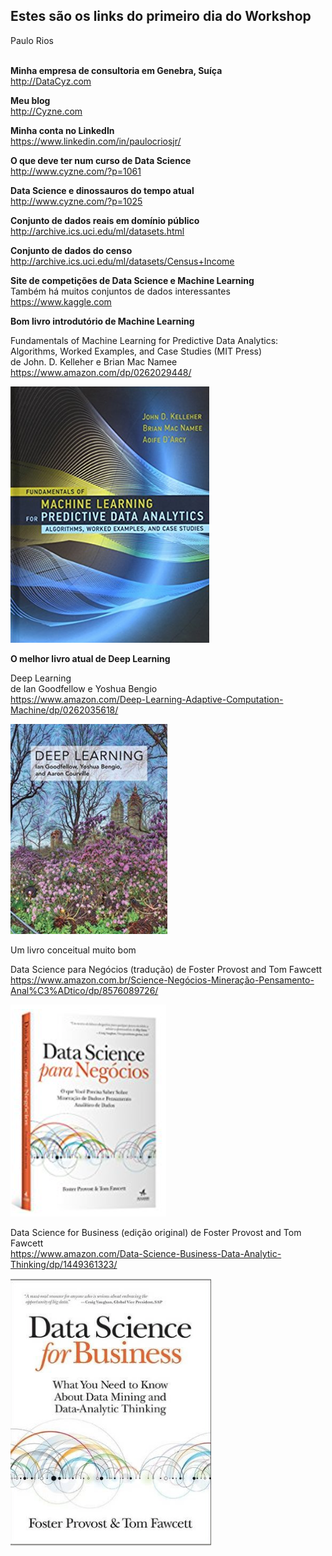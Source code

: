 

<h2>Estes são os links do primeiro dia do Workshop</h2>
Paulo Rios<br><br>

**Minha empresa de consultoria em Genebra, Suíça** <br>
http://DataCyz.com

**Meu blog** <br/>
http://Cyzne.com

**Minha conta no LinkedIn** <br/>
https://www.linkedin.com/in/paulocriosjr/

**O que deve ter num curso de Data Science** <br>
http://www.cyzne.com/?p=1061

**Data Science e dinossauros do tempo atual** <br>
http://www.cyzne.com/?p=1025

**Conjunto de dados reais em domínio público** <br>
http://archive.ics.uci.edu/ml/datasets.html

**Conjunto de dados do censo** <br>
http://archive.ics.uci.edu/ml/datasets/Census+Income

**Site de competições de Data Science e Machine Learning** <br>
Também há muitos conjuntos de dados interessantes<br>
https://www.kaggle.com

**Bom livro introdutório de Machine Learning** <br>

Fundamentals of Machine Learning for Predictive Data Analytics: Algorithms, Worked Examples, and Case Studies (MIT Press) <br>
de John. D. Kelleher e Brian Mac Namee <br>
https://www.amazon.com/dp/0262029448/

![ML intro book](ML-intro-book2.png)


**O melhor livro atual de Deep Learning** <br>

Deep Learning <br> 
de Ian Goodfellow e Yoshua Bengio <br>
https://www.amazon.com/Deep-Learning-Adaptive-Computation-Machine/dp/0262035618/

![Deep Learning book](Deep-Learning-book.png)

Um livro conceitual muito bom

Data Science para Negócios (tradução)
de Foster Provost and Tom Fawcett <br/>
https://www.amazon.com.br/Science-Negócios-Mineração-Pensamento-Anal%C3%ADtico/dp/8576089726/

![DS for Biz book](DSforBiz-Ptg.png)

Data Science for Business (edição original)
de Foster Provost and Tom Fawcett <br/>
https://www.amazon.com/Data-Science-Business-Data-Analytic-Thinking/dp/1449361323/

![DS for Biz book](DsforBiz-Eng.png)
